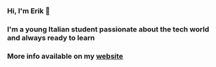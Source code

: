### Hi, I'm Erik 👋

### I'm a young Italian student passionate about the tech world and always ready to learn

### More info available on my [website](/erikdrozina.com)
